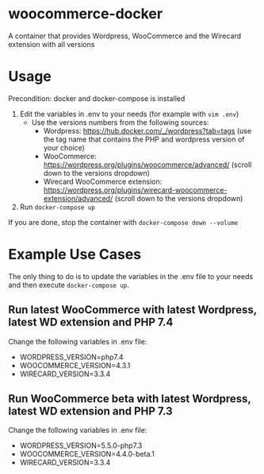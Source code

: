 # woocommerce-docker
A container that provides Wordpress, WooCommerce and the Wirecard extension with all versions

# Usage
Precondition: docker and docker-compose is installed

1. Edit the variables in .env to your needs (for example with ```vim .env```)
   - Use the versions numbers from the following sources:
     - Wordpress: https://hub.docker.com/_/wordpress?tab=tags (use the tag name that contains the PHP and wordpress version of your choice)
     - WooCommerce: https://wordpress.org/plugins/woocommerce/advanced/ (scroll down to the versions dropdown)
     - Wirecard WooCommerce extension: https://wordpress.org/plugins/wirecard-woocommerce-extension/advanced/ (scroll down to the versions dropdown)
2. Run ```docker-compose up```

If you are done, stop the container with ```docker-compose down --volume``` 

# Example Use Cases
The only thing to do is to update the variables in the .env file to your needs and then execute ```docker-compose up```.

## Run latest WooCommerce with latest Wordpress, latest WD extension and PHP 7.4
Change the following variables in .env file:
- WORDPRESS_VERSION=php7.4
- WOOCOMMERCE_VERSION=4.3.1
- WIRECARD_VERSION=3.3.4

## Run WooCommerce beta with latest Wordpress, latest WD extension and PHP 7.3
Change the following variables in .env file:
- WORDPRESS_VERSION=5.5.0-php7.3
- WOOCOMMERCE_VERSION=4.4.0-beta.1
- WIRECARD_VERSION=3.3.4

